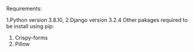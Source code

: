Requirements:

1.Python version 3.8.10,
2.Django version 3.2.4
Other pakages required to be install using pip:
 1. Crispy-forms
 2. Pillow
 
